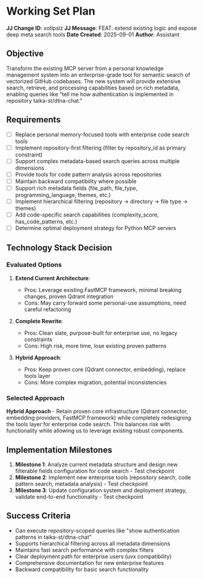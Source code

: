 # Working Set Plan

**JJ Change ID**: xotlpslz
**JJ Message**: FEAT: extend existing logic and expose deep meta search tools
**Date Created**: 2025-09-01
**Author**: Assistant

## Objective
Transform the existing MCP server from a personal knowledge management system into an enterprise-grade tool for semantic search of vectorized GitHub codebases. The new system will provide extensive search, retrieve, and processing capabilities based on rich metadata, enabling queries like "tell me how authentication is implemented in repository taika-st/dtna-chat."

## Requirements
- [ ] Replace personal memory-focused tools with enterprise code search tools
- [ ] Implement repository-first filtering (filter by repository_id as primary constraint)
- [ ] Support complex metadata-based search queries across multiple dimensions
- [ ] Provide tools for code pattern analysis across repositories
- [ ] Maintain backward compatibility where possible
- [ ] Support rich metadata fields (file_path, file_type, programming_language, themes, etc.)
- [ ] Implement hierarchical filtering (repository -> directory -> file type -> themes)
- [ ] Add code-specific search capabilities (complexity_score, has_code_patterns, etc.)
- [ ] Determine optimal deployment strategy for Python MCP servers

## Technology Stack Decision
### Evaluated Options
1. **Extend Current Architecture**:
   - Pros: Leverage existing FastMCP framework, minimal breaking changes, proven Qdrant integration
   - Cons: May carry forward some personal-use assumptions, need careful refactoring

2. **Complete Rewrite**:
   - Pros: Clean slate, purpose-built for enterprise use, no legacy constraints
   - Cons: High risk, more time, lose existing proven patterns

3. **Hybrid Approach**:
   - Pros: Keep proven core (Qdrant connector, embedding), replace tools layer
   - Cons: More complex migration, potential inconsistencies

### Selected Approach
**Hybrid Approach** - Retain proven core infrastructure (Qdrant connector, embedding providers, FastMCP framework) while completely redesigning the tools layer for enterprise code search. This balances risk with functionality while allowing us to leverage existing robust components.

## Implementation Milestones
1. **Milestone 1**: Analyze current metadata structure and design new filterable fields configuration for code search - Test checkpoint
2. **Milestone 2**: Implement new enterprise tools (repository search, code pattern search, metadata analysis) - Test checkpoint
3. **Milestone 3**: Update configuration system and deployment strategy, validate end-to-end functionality - Test checkpoint

## Success Criteria
- Can execute repository-scoped queries like "show authentication patterns in taika-st/dtna-chat"
- Supports hierarchical filtering across all metadata dimensions
- Maintains fast search performance with complex filters
- Clear deployment path for enterprise users (uvx compatibility)
- Comprehensive documentation for new enterprise features
- Backward compatibility for basic search functionality
